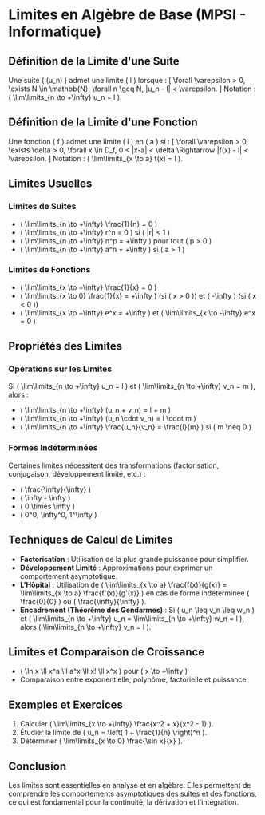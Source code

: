 # Limites en Algèbre de Base (MPSI - Informatique)

## Définition de la Limite d'une Suite

Une suite \( (u_n) \) admet une limite \( l \) lorsque :
\[
\forall \varepsilon > 0, \exists N \in \mathbb{N}, \forall n \geq N, |u_n - l| < \varepsilon.
\]
Notation : \( \lim\limits_{n \to +\infty} u_n = l \).

## Définition de la Limite d'une Fonction

Une fonction \( f \) admet une limite \( l \) en \( a \) si :
\[
\forall \varepsilon > 0, \exists \delta > 0, \forall x \in D_f, 0 < |x-a| < \delta \Rightarrow |f(x) - l| < \varepsilon.
\]
Notation : \( \lim\limits_{x \to a} f(x) = l \).

## Limites Usuelles

### Limites de Suites

- \( \lim\limits_{n \to +\infty} \frac{1}{n} = 0 \)
- \( \lim\limits_{n \to +\infty} r^n = 0 \) si \( |r| < 1 \)
- \( \lim\limits_{n \to +\infty} n^p = +\infty \) pour tout \( p > 0 \)
- \( \lim\limits_{n \to +\infty} a^n = +\infty \) si \( a > 1 \)

### Limites de Fonctions

- \( \lim\limits_{x \to +\infty} \frac{1}{x} = 0 \)
- \( \lim\limits_{x \to 0} \frac{1}{x} = +\infty \) (si \( x > 0 \)) et \( -\infty \) (si \( x < 0 \))
- \( \lim\limits_{x \to +\infty} e^x = +\infty \) et \( \lim\limits_{x \to -\infty} e^x = 0 \)

## Propriétés des Limites

### Opérations sur les Limites

Si \( \lim\limits_{n \to +\infty} u_n = l \) et \( \lim\limits_{n \to +\infty} v_n = m \), alors :

- \( \lim\limits_{n \to +\infty} (u_n + v_n) = l + m \)
- \( \lim\limits_{n \to +\infty} (u_n \cdot v_n) = l \cdot m \)
- \( \lim\limits_{n \to +\infty} \frac{u_n}{v_n} = \frac{l}{m} \) si \( m \neq 0 \)

### Formes Indéterminées

Certaines limites nécessitent des transformations (factorisation, conjugaison, développement limité, etc.) :

- \( \frac{\infty}{\infty} \)
- \( \infty - \infty \)
- \( 0 \times \infty \)
- \( 0^0, \infty^0, 1^\infty \)

## Techniques de Calcul de Limites

- **Factorisation** : Utilisation de la plus grande puissance pour simplifier.
- **Développement Limité** : Approximations pour exprimer un comportement asymptotique.
- **L'Hôpital** : Utilisation de \( \lim\limits_{x \to a} \frac{f(x)}{g(x)} = \lim\limits_{x \to a} \frac{f'(x)}{g'(x)} \) en cas de forme indéterminée \( \frac{0}{0} \) ou \( \frac{\infty}{\infty} \).
- **Encadrement (Théorème des Gendarmes)** : Si \( u_n \leq v_n \leq w_n \) et \( \lim\limits_{n \to +\infty} u_n = \lim\limits_{n \to +\infty} w_n = l \), alors \( \lim\limits_{n \to +\infty} v_n = l \).

## Limites et Comparaison de Croissance

- \( \ln x \ll x^a \ll a^x \ll x! \ll x^x \) pour \( x \to +\infty \)
- Comparaison entre exponentielle, polynôme, factorielle et puissance

## Exemples et Exercices

1. Calculer \( \lim\limits_{x \to +\infty} \frac{x^2 + x}{x^2 - 1} \).
2. Étudier la limite de \( u_n = \left( 1 + \frac{1}{n} \right)^n \).
3. Déterminer \( \lim\limits_{x \to 0} \frac{\sin x}{x} \).

## Conclusion

Les limites sont essentielles en analyse et en algèbre. Elles permettent de comprendre les comportements asymptotiques des suites et des fonctions, ce qui est fondamental pour la continuité, la dérivation et l'intégration.
